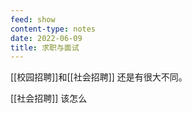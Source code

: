 ```yaml
---
feed: show
content-type: notes
date: 2022-06-09
title: 求职与面试
---
```


[[校园招聘]]和[[社会招聘]] 还是有很大不同。

[[社会招聘]] 该怎么

